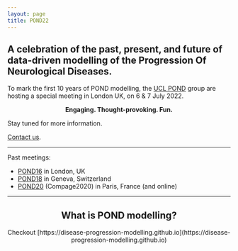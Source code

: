 ```yaml
---
layout: page
title: POND22
---
```


<!-- [![GitHub Repo stars](https://img.shields.io/github/stars/nicolas-van/bootstrap-4-github-pages?style=social)](https://github.com/noxtoby/pond2022-bs4) -->

## A celebration of the past, present, and future of data-driven modelling of the **P**rogression **O**f **N**eurological **D**iseases.

To mark the first 10 years of POND modelling, the [UCL POND](http://pond.cs.ucl.ac.uk) group are hosting a special meeting in London UK, on 6 & 7 July 2022.

<p align="center">
  <strong>Engaging. Thought-provoking. Fun.</strong>
</p>

Stay tuned for more information.

[Contact us](mailto:team@pond2022.com).

<hr/>

Past meetings: 
- [POND16](http://europond.eu/pond2016) in London, UK
- [POND18](http://europond.eu/pond2018) in Geneva, Switzerland
- [POND20](http://europond.github.io/compage2020) (Compage2020) in Paris, France (and online)

<hr/>

<h2 align="center">What is POND modelling?</h2>

<p align="center">Checkout [https://disease-progression-modelling.github.io](https://disease-progression-modelling.github.io)</p>
